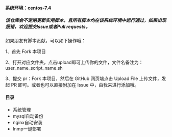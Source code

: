 #### 系统环境：centos-7.4

##### 该仓库会不定期更新实用脚本，且所有脚本均在该系统环境中运行通过，如果出现报错，欢迎提交Issue或者Pull requests。
如果朋友有脚本贡献，可以如下操作哦：

1、首先 Fork 本项目

2、打开对应文件夹，点击upload即可上传你的文件，文件名备注为：user_name_script_name.sh

3、提交 pr：Fork 本项目，然后在 GitHub 网页端点击 Upload File 上传文件，发起 PR 即可。或者也可以直接附加在 Issue 中，由我来进行添加哦。

#### 目录
- 系统管理
- mysql自动备份
- nginx自动安装
- lnmp一键部署
